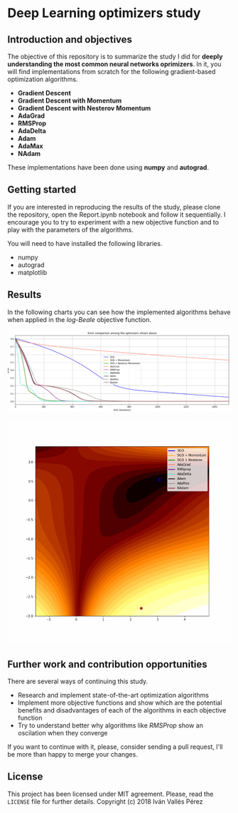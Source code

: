 # Deep Learning optimizers study

## Introduction and objectives
The objective of this repository is to summarize the study I did for **deeply understanding the most common neural networks oprimizers**. In it, you will find implementations from scratch for the following gradient-based optimization algorithms.

- **Gradient Descent**
- **Gradient Descent with Momentum**
- **Gradient Descent with Nesterov Momentum**
- **AdaGrad**
- **RMSProp**
- **AdaDelta**
- **Adam**
- **AdaMax**
- **NAdam**

These implementations have been done using **numpy** and **autograd**.

## Getting started
If you are interested in reproducing the results of the study, please clone the repository, open the Report.ipynb notebook and follow it sequentially. I encourage you to try to experiment with a new objective function and to play with the parameters of the algorithms. 

You will need to have installed the following libraries.
- numpy
- autograd
- matplotlib

## Results
In the following charts you can see how the implemented algorithms behave when applied in the *log-Beale* objective function.

![error_evolution](./img/errors.png)

![animation_trajectories](./img/trajectories_improved.gif)

## Further work and contribution opportunities
There are several ways of continuing this study.
- Research and implement state-of-the-art optimization algorithms
- Implement more objective functions and show which are the potential benefits and disadvantages of each of the algorithms in each objective function
- Try to understand better why algorithms like *RMSProp* show an oscilation when they converge

If you want to continue with it, please, consider sending a pull request, I'll be more than happy to merge your changes.

## License
This project has been licensed under MIT agreement. Please, read the `LICENSE` file for further details. Copyright (c) 2018 Iván Vallés Pérez
